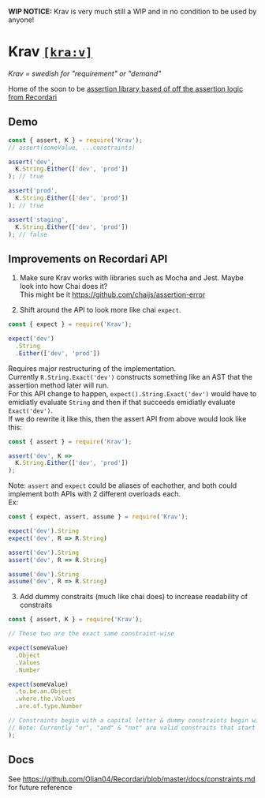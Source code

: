 __WIP NOTICE:__ Krav is very much still a WIP and in no condition to be used by anyone!

# Krav [`[kra:v]`](http://lexin.nada.kth.se/sound/v2/217164_1.mp3)

_Krav = swedish for "requirement" or "demand"_

Home of the soon to be [assertion library based of off the assertion logic from Recordari](https://github.com/Olian04/Recordari/issues/39)

## Demo

```js
const { assert, K } = require('Krav');
// assert(someValue, ...constraints)

assert('dev',
  K.String.Either(['dev', 'prod'])
); // true

assert('prod',
  K.String.Either(['dev', 'prod'])
); // true

assert('staging',
  K.String.Either(['dev', 'prod'])
); // false
```

## Improvements on Recordari API

1. Make sure Krav works with libraries such as Mocha and Jest. Maybe look into how Chai does it? <br>
This might be it https://github.com/chaijs/assertion-error

2. Shift around the API to look more like chai `expect`.
```js
const { expect } = require('Krav');

expect('dev')
  .String
  .Either(['dev', 'prod'])
```
Requires major restructuring of the implementation. <br>
Currently `R.String.Exact('dev')` constructs something like an AST that the assertion method later will run. <br>
For this API change to happen, `expect().String.Exact('dev')` would have to emidiatly evaluate `String` and then if that succeeds emidiatly evaluate `Exact('dev')`. <br>
If we do rewrite it like this, then the assert API from above would look like this:
```js
const { assert } = require('Krav');

assert('dev', K =>
  K.String.Either(['dev', 'prod'])
);
```
Note: `assert` and `expect` could be aliases of eachother, and both could implement both APIs with 2 different overloads each.<br>
Ex: 
```js
const { expect, assert, assume } = require('Krav');

expect('dev').String
expect('dev', R => R.String)

assert('dev').String
assert('dev', R => R.String)

assume('dev').String
assume('dev', R => R.String)
```

3. Add dummy constraits (much like chai does) to increase readability of constraits
```js
const { assert, K } = require('Krav');

// These two are the exact same constraint-wise

expect(someValue)
  .Object
  .Values
  .Number

expect(someValue)
  .to.be.an.Object
  .where.the.Values
  .are.of.type.Number

// Constraints begin with a capital letter & dummy constraints begin with a small leter.
// Note: Currently "or", "and" & "not" are valid constraits that start with a small leter
);
```

## Docs

See https://github.com/Olian04/Recordari/blob/master/docs/constraints.md for future reference
